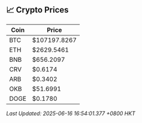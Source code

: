 ## 📈 Crypto Prices

| Coin | Price |
| ---- | ----- |
| BTC | $107197.8267 |
| ETH | $2629.5461 |
| BNB | $656.2097 |
| CRV | $0.6174 |
| ARB | $0.3402 |
| OKB | $51.6991 |
| DOGE | $0.1780 |

_Last Updated: 2025-06-16 16:54:01.377 +0800 HKT_